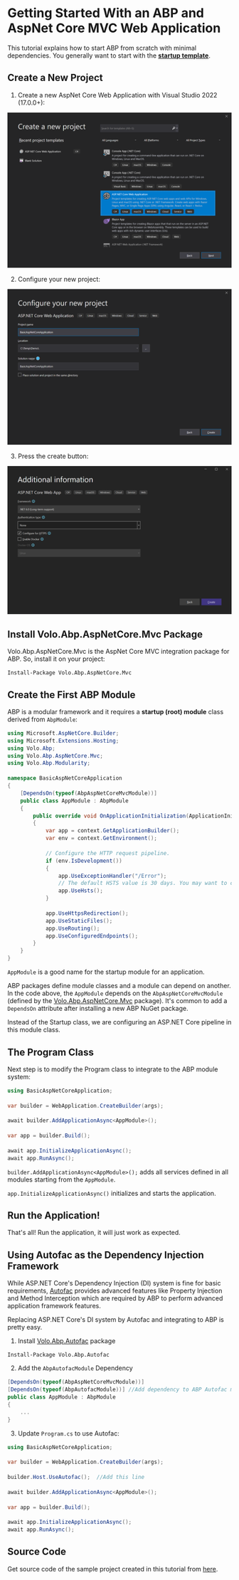 # Getting Started With an ABP and AspNet Core MVC Web Application

This tutorial explains how to start ABP from scratch with minimal dependencies. You generally want to start with the **[startup template](Getting-Started-AspNetCore-MVC-Template.md)**.

## Create a New Project

1. Create a new AspNet Core Web Application with Visual Studio 2022 (17.0.0+):

![](images/create-new-aspnet-core-application-v2.png)

2. Configure your new project:

![](images/select-empty-web-application-v2.png)

3. Press the create button:

![create-aspnet-core-application](images/create-aspnet-core-application.png)

## Install Volo.Abp.AspNetCore.Mvc Package

Volo.Abp.AspNetCore.Mvc is the AspNet Core MVC integration package for ABP. So, install it on your project:

````
Install-Package Volo.Abp.AspNetCore.Mvc
````

## Create the First ABP Module

ABP is a modular framework and it requires a **startup (root) module** class derived from ``AbpModule``:

````C#
using Microsoft.AspNetCore.Builder;
using Microsoft.Extensions.Hosting;
using Volo.Abp;
using Volo.Abp.AspNetCore.Mvc;
using Volo.Abp.Modularity;

namespace BasicAspNetCoreApplication
{
    [DependsOn(typeof(AbpAspNetCoreMvcModule))]
    public class AppModule : AbpModule
    {
        public override void OnApplicationInitialization(ApplicationInitializationContext context)
        {
            var app = context.GetApplicationBuilder();
            var env = context.GetEnvironment();

            // Configure the HTTP request pipeline.
            if (env.IsDevelopment())
            {
                app.UseExceptionHandler("/Error");
                // The default HSTS value is 30 days. You may want to change this for production scenarios, see https://aka.ms/aspnetcore-hsts.
                app.UseHsts();
            }

            app.UseHttpsRedirection();
            app.UseStaticFiles();
            app.UseRouting();
            app.UseConfiguredEndpoints();
        }
    }
}
````

``AppModule`` is a good name for the startup module for an application.

ABP packages define module classes and a module can depend on another. In the code above, the ``AppModule`` depends on the ``AbpAspNetCoreMvcModule`` (defined by the [Volo.Abp.AspNetCore.Mvc](https://www.nuget.org/packages/Volo.Abp.AspNetCore.Mvc) package). It's common to add a ``DependsOn`` attribute after installing a new ABP NuGet package.

Instead of the Startup class, we are configuring an ASP.NET Core pipeline in this module class.

## The Program Class

Next step is to modify the Program class to integrate to the ABP module system:

````C#
using BasicAspNetCoreApplication;

var builder = WebApplication.CreateBuilder(args);

await builder.AddApplicationAsync<AppModule>();

var app = builder.Build();

await app.InitializeApplicationAsync();
await app.RunAsync();
````

``builder.AddApplicationAsync<AppModule>();`` adds all services defined in all modules starting from the ``AppModule``.

``app.InitializeApplicationAsync()`` initializes and starts the application.

## Run the Application!

That's all! Run the application, it will just work as expected.

## Using Autofac as the Dependency Injection Framework

While ASP.NET Core's Dependency Injection (DI) system is fine for basic requirements, [Autofac](https://autofac.org/) provides advanced features like Property Injection and Method Interception which are required by ABP to perform advanced application framework features.

Replacing ASP.NET Core's DI system by Autofac and integrating to ABP is pretty easy.

1. Install [Volo.Abp.Autofac](https://www.nuget.org/packages/Volo.Abp.Autofac) package

````
Install-Package Volo.Abp.Autofac
````

2. Add the ``AbpAutofacModule`` Dependency

````C#
[DependsOn(typeof(AbpAspNetCoreMvcModule))]
[DependsOn(typeof(AbpAutofacModule))] //Add dependency to ABP Autofac module
public class AppModule : AbpModule
{
    ...
}
````

3. Update `Program.cs` to use Autofac:

````C#
using BasicAspNetCoreApplication;

var builder = WebApplication.CreateBuilder(args);

builder.Host.UseAutofac();  //Add this line

await builder.AddApplicationAsync<AppModule>();

var app = builder.Build();

await app.InitializeApplicationAsync();
await app.RunAsync();
````

## Source Code

Get source code of the sample project created in this tutorial from [here](https://github.com/abpframework/abp-samples/tree/master/BasicAspNetCoreApplication).
